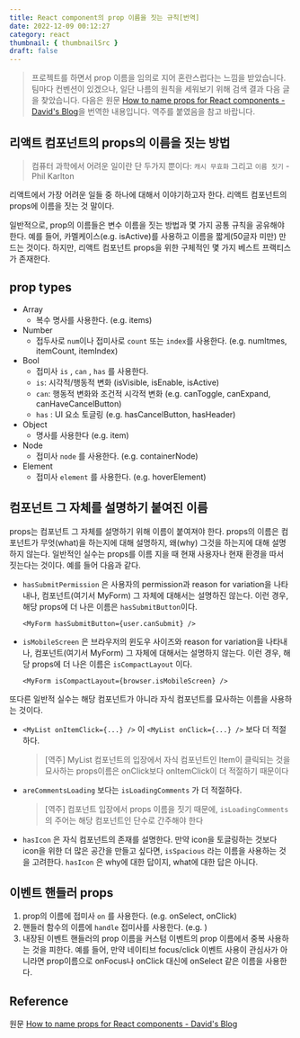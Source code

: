 ```yaml
---
title: React component의 prop 이름을 짓는 규칙[번역]
date: 2022-12-09 00:12:27
category: react
thumbnail: { thumbnailSrc }
draft: false
---
```


> 프로젝트를 하면서 prop 이름을 임의로 지어 혼란스럽다는 느낌을 받았습니다. 팀마다 컨벤션이 있겠으나, 일단 나름의 원칙을 세워보기 위해 검색 결과 다음 글을 찾았습니다. 다음은 원문 [How to name props for React components - David's Blog](https://dlinau.wordpress.com/2016/02/22/how-to-name-props-for-react-components/)을 번역한 내용입니다. 역주를 붙였음을 참고 바랍니다.

## 리액트 컴포넌트의 props의 이름을 짓는 방법

> 컴퓨터 과학에서 어려운 일이란 단 두가지 뿐이다: `캐시 무효화` 그리고 `이름 짓기` - Phil Karlton

리액트에서 가장 어려운 일들 중 하나에 대해서 이야기하고자 한다. 리액트 컴포넌트의 props에 이름을 짓는 것 말이다.

일반적으로, prop의 이름들은 변수 이름을 짓는 방법과 몇 가지 공통 규칙을 공유해야 한다. 예를 들어, 카멜케이스(e.g. isActive)를 사용하고 이름을 짧게(50글자 미만) 만드는 것이다. 하지만, 리액트 컴포넌트 props을 위한 구체적인 몇 가지 베스트 프랙티스가 존재한다.

## prop types

-   Array
    -   복수 명사를 사용한다. (e.g. items)
-   Number
    -   접두사로 `num`이나 접미사로 `count` 또는 `index`를 사용한다. (e.g. numItmes, itemCount, itemIndex)
-   Bool
    -   접미사 `is` , `can` , `has` 를 사용한다.
    -   `is`: 시각적/행동적 변화 (isVisible, isEnable, isActive)
    -   `can`: 행동적 변화와 조건적 시각적 변화 (e.g. canToggle, canExpand, canHaveCancelButton)
    -   `has` : UI 요소 토글링 (e.g. hasCancelButton, hasHeader)
-   Object
    -   명사를 사용한다 (e.g. item)
-   Node
    -   접미사 `node` 를 사용한다. (e.g. containerNode)
-   Element
    -   접미사 `element` 를 사용한다. (e.g. hoverElement)

## 컴포넌트 그 자체를 설명하기 붙여진 이름

props는 컴포넌트 그 자체를 설명하기 위해 이름이 붙여져야 한다. props의 이름은 컴포넌트가 무엇(what)을 하는지에 대해 설명하지, 왜(why) 그것을 하는지에 대해 설명하지 않는다. 일반적인 실수는 props를 이름 지을 때 현재 사용자나 현재 환경을 따서 짓는다는 것이다. 예를 들어 다음과 같다.

-   `hasSubmitPermission` 은 사용자의 permission과 reason for variation을 나타내나, 컴포넌트(여기서 MyForm) 그 자체에 대해서는 설명하진 않는다. 이런 경우, 해당 props에 더 나은 이름은 `hasSubmitButton`이다.

    ```tsx
    <MyForm hasSubmitButton={user.canSubmit} />
    ```

-   `isMobileScreen` 은 브라우저의 윈도우 사이즈와 reason for variation을 나타내나, 컴포넌트(여기서 MyForm) 그 자체에 대해서는 설명하지 않는다. 이런 경우, 해당 props에 더 나은 이름은 `isCompactLayout` 이다.

    ```tsx
    <MyForm isCompactLayout={browser.isMobileScreen} />
    ```

또다른 일반적 실수는 해당 컴포넌트가 아니라 자식 컴포넌트를 묘사하는 이름을 사용하는 것이다.

-   `<MyList onItemClick={...} />` 이 `<MyList onClick={...} />` 보다 더 적절하다.
    > [역주] MyList 컴포넌트의 입장에서 자식 컴포넌트인 Item이 클릭되는 것을 묘사하는 props이름은 onClick보다 onItemClick이 더 적절하기 때문이다
-   `areCommentsLoading` 보다는 `isLoadingComments` 가 더 적절하다.
    > [역주] 컴포넌트 입장에서 props 이름을 짓기 때문에, `isLoadingComments` 의 주어는 해당 컴포넌트인 단수로 간주해야 한다
-   `hasIcon` 은 자식 컴포넌트의 존재를 설명한다. 만약 icon을 토글링하는 것보다 icon을 위한 더 많은 공간을 만들고 싶다면, `isSpacious` 라는 이름을 사용하는 것을 고려한다. `hasIcon` 은 why에 대한 답이지, what에 대한 답은 아니다.

## 이벤트 핸들러 props

1. prop의 이름에 접미사 `on` 를 사용한다. (e.g. onSelect, onClick)
2. 핸들러 함수의 이름에 `handle` 접미사를 사용한다. (e.g. <MyComp onClick={this.handleClick} />)
3. 내장된 이벤트 핸들러의 prop 이름을 커스텀 이벤트의 prop 이름에서 중복 사용하는 것을 피한다. 예를 들어, 만약 네이티브 focus/click 이벤트 사용이 관심사가 아니라면 prop이름으로 onFocus나 onClick 대신에 onSelect 같은 이름을 사용한다.

## Reference

원문 [How to name props for React components - David's Blog](https://dlinau.wordpress.com/2016/02/22/how-to-name-props-for-react-components/)
